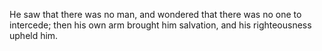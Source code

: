 He saw that there was no man, and wondered that there was no one to intercede; then his own arm brought him salvation, and his righteousness upheld him.

